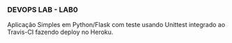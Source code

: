 ### DEVOPS LAB - LAB0
Aplicação Simples em  Python/Flask com teste usando Unittest integrado ao Travis-CI fazendo deploy no Heroku.
